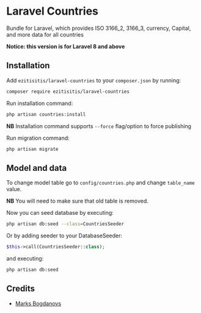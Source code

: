 # Laravel Countries

Bundle for Laravel, which provides ISO 3166_2, 3166_3, currency, Capital, and more data for all countries

**Notice: this version is for Laravel 8 and above**

## Installation

Add `ezitisitis/laravel-countries` to your `composer.json` by running:
```bash
composer require ezitisitis/laravel-countries
```

Run installation command:
```bash
php artisan countries:install
```

**NB** Installation command supports `--force` flag/option to force publishing

Run migration command:
```bash
php artisan migrate
```

## Model and data

To change model table go to `config/countries.php` and change `table_name` value.

**NB** You will need to make sure that old table is removed.

Now you can seed database by executing:
```bash
php artisan db:seed --class=CountriesSeeder
```

Or by adding seeder to your DatabaseSeeder:
```php
$this->call(CountriesSeeder::class);
```

and executing:
```bash
php artisan db:seed
```

## Credits

- [Marks Bogdanovs](https://www.ezitisitis.com)
